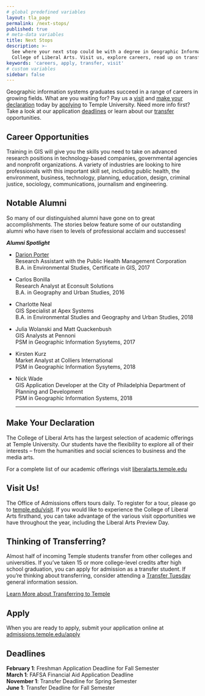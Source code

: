 ```yaml
---
# global predefined variables
layout: tla_page
permalink: /next-stops/
published: true
# meta-data variables
title: Next Stops
description: >-
  See where your next stop could be with a degree in Geographic Information Systems from Temple University in the 
  College of Liberal Arts. Visit us, explore careers, read up on transfer options, make your declaration today, and apply!
keywords: 'careers, apply, transfer, visit'
# custom variables
sidebar: false
---
```

Geographic information systems graduates succeed in a range of careers in growing fields. What are you waiting for? Pay us a [visit](#visit-us) and [make your declaration](#make-your-declaration) today by [applying](#apply) to Temple University. Need more info first? Take a look at our application [deadlines](#deadlines) or learn about our [transfer](#thinking-of-transferring) opportunities.

## Career Opportunities
Training in GIS will give you the skills you need to take on advanced research positions in technology-based companies, governmental agencies and nonprofit organizations. A variety of industries are looking to hire professionals with this important skill set, including public health, the environment, business, technology, planning, education, design, criminal justice, sociology, communications, journalism and engineering.

## Notable Alumni
So many of our distinguished alumni have gone on to great accomplishments. The stories below feature some of our outstanding alumni who have risen to levels of professional acclaim and successes!

**_Alumni Spotlight_**

- [Darion Porter](https://liberalarts.temple.edu/news/darion-porter)<br/>
  Research Assistant with the Public Health Management Corporation<br/>
  B.A. in Environmental Studies, Certificate in GIS, 2017<br/>

- Carlos Bonilla<br/>
  Research Analyst at Econsult Solutions<br/>
  B.A. in Geography and Urban Studies, 2016<br/>
  
- Charlotte Neal<br/>
  GIS Specialist at Apex Systems<br/>
  B.A. in Environmental Studies and Geography and Urban Studies, 2018<br/>
  
- Julia Wolanski and Matt Quackenbush<br/>
  GIS Analysts at Pennoni<br/>
  PSM in Geographic Information Sysytems, 2017<br/>
  
- Kirsten Kurz<br/>
  Market Analyst at Colliers International<br/>
  PSM in Geographic Information Sysytems, 2018<br/>
  
- Nick Wade<br/>
  GIS Application Developer at the City of Philadelphia Department of Planning and Development<br/>
  PSM in Geographic Information Systems, 2018<br/>

  ___

## Make Your Declaration
The College of Liberal Arts has the largest selection of academic offerings at Temple University. Our students have the flexibility to explore all of their interests – from the humanities and social sciences to business and the media arts.

For a complete list of our academic offerings visit [liberalarts.temple.edu](http://liberalarts.temple.edu)

## Visit Us!
The Office of Admissions offers tours daily. To register for a tour, please go to [temple.edu/visit](http://admissions.temple.edu/visit). If you would like to experience the College of Liberal Arts firsthand, you can take advantage of the various visit opportunities we have throughout the year, including the Liberal Arts Preview Day.

## Thinking of Transferring?
Almost half of incoming Temple students transfer from other colleges and universities. If you’ve taken 15 or more college-level credits after high school graduation, you can apply for admission as a transfer student. If you’re thinking about transferring, consider attending a [Transfer Tuesday](http://admissions.temple.edu/visit/transfer-tuesday) general information session.

[Learn More about Transferring to Temple](http://admissions.temple.edu/visit/transfer-tuesday)

## Apply
When you are ready to apply, submit your application online at [admissions.temple.edu/apply](http://admissions.temple.edu/apply)

## Deadlines

**February 1**: Freshman Application Deadline for Fall Semester<br>
**March 1**: FAFSA Financial Aid Application Deadline<br>
**November 1**: Transfer Deadline for Spring Semester<br>
**June 1**: Transfer Deadline for Fall Semester
